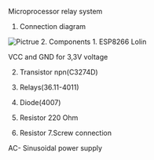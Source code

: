 Microprocessor relay system
1. Connection diagram

 <img src="https://github.com/przemyslaw-turek/gm/tree/dev/hardware/power/MicroprocessorRelaySystem/Schematic/MicroprocessorRelaySystem.jpg" alt="Pictrue" title=" " /> 
2. Components
1. ESP8266 Lolin
 
VCC and GND for 3,3V voltage

2. Transistor npn(C3274D)
 

3. Relays(36.11-4011)
 
4. Diode(4007)
5. Resistor 220 Ohm
6. Resistor 
7.Screw connection
 
AC- Sinusoidal power supply



